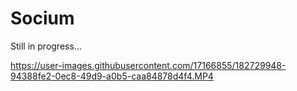 # Socium

Still in progress...

https://user-images.githubusercontent.com/17166855/182729948-94388fe2-0ec8-49d9-a0b5-caa84878d4f4.MP4

